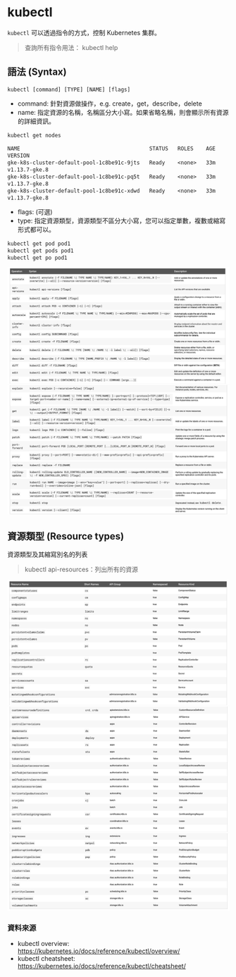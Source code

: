 # kubectl

`kubectl` 可以透過指令的方式，控制 Kubernetes 集群。

> 查詢所有指令用法： kubectl help

## 語法 (Syntax)

```
kubectl [command] [TYPE] [NAME] [flags]
```

- command: 針對資源做操作，e.g. create，get，describe，delete
- name: 指定資源的名稱，名稱區分大小寫。如果省略名稱，則會顯示所有資源的詳細資訊。

```
kubectl get nodes
```

```
NAME                                         STATUS   ROLES    AGE   VERSION
gke-k8s-cluster-default-pool-1c8be91c-9jts   Ready    <none>   33m   v1.13.7-gke.8
gke-k8s-cluster-default-pool-1c8be91c-pq5t   Ready    <none>   33m   v1.13.7-gke.8
gke-k8s-cluster-default-pool-1c8be91c-xdwd   Ready    <none>   33m   v1.13.7-gke.8
```

- flags: (可選)
- type: 指定資源類型，資源類型不區分大小寫，您可以指定單數，複數或縮寫形式都可以。

```
kubectl get pod pod1
kubectl get pods pod1
kubectl get po pod1
```

![](https://raw.githubusercontent.com/alincode/devops-30days-2019/master/assets/kubectl-1.png)
![](https://raw.githubusercontent.com/alincode/devops-30days-2019/master/assets/kubectl-2.png)

## 資源類型 (Resource types)

資源類型及其縮寫別名的列表

> kubectl api-resources：列出所有的資源

![](https://raw.githubusercontent.com/alincode/devops-30days-2019/master/assets/resource-type-1.png)
![](https://raw.githubusercontent.com/alincode/devops-30days-2019/master/assets/resource-type-2.png)
![](https://raw.githubusercontent.com/alincode/devops-30days-2019/master/assets/resource-type-3.png)

### 資料來源

- kubectl overview: <https://kubernetes.io/docs/reference/kubectl/overview/>
- kubectl cheatsheet: <https://kubernetes.io/docs/reference/kubectl/cheatsheet/>
